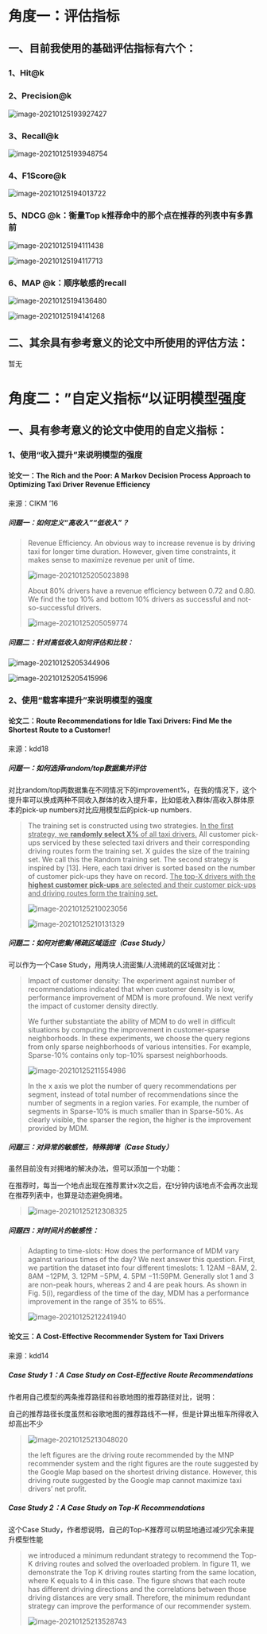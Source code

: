 # 角度一：评估指标

## 一、目前我使用的基础评估指标有六个：

### 1、Hit@k

### 2、Precision@k

![image-20210125193927427](C:%5CUsers%5Clenovo%5CAppData%5CRoaming%5CTypora%5Ctypora-user-images%5Cimage-20210125193927427.png)

### 3、Recall@k

![image-20210125193948754](C:%5CUsers%5Clenovo%5CAppData%5CRoaming%5CTypora%5Ctypora-user-images%5Cimage-20210125193948754.png)

### 4、F1Score@k

![image-20210125194013722](C:%5CUsers%5Clenovo%5CAppData%5CRoaming%5CTypora%5Ctypora-user-images%5Cimage-20210125194013722.png)

### 5、NDCG @k：衡量Top k推荐命中的那个点在推荐的列表中有多靠前

![image-20210125194111438](C:%5CUsers%5Clenovo%5CAppData%5CRoaming%5CTypora%5Ctypora-user-images%5Cimage-20210125194111438.png)

![image-20210125194117713](C:%5CUsers%5Clenovo%5CAppData%5CRoaming%5CTypora%5Ctypora-user-images%5Cimage-20210125194117713.png)

### 6、MAP @k：顺序敏感的recall

![image-20210125194136480](C:%5CUsers%5Clenovo%5CAppData%5CRoaming%5CTypora%5Ctypora-user-images%5Cimage-20210125194136480.png)

![image-20210125194141268](C:%5CUsers%5Clenovo%5CAppData%5CRoaming%5CTypora%5Ctypora-user-images%5Cimage-20210125194141268.png)

## 二、其余具有参考意义的论文中所使用的评估方法：

暂无

# 角度二：”自定义指标“以证明模型强度

## 一、具有参考意义的论文中使用的自定义指标：

### 1、使用“收入提升”来说明模型的强度

#### 论文一：The Rich and the Poor: A Markov Decision Process Approach to Optimizing Taxi Driver Revenue Efficiency

来源：CIKM ’16

##### 问题一：如何定义“高收入”“低收入”？

> Revenue Efficiency. An obvious way to increase revenue is by driving taxi for longer time duration. However, given time constraints, it makes sense to maximize revenue per unit of time.
>
> ![image-20210125205023898](C:%5CUsers%5Clenovo%5CAppData%5CRoaming%5CTypora%5Ctypora-user-images%5Cimage-20210125205023898.png)
>
>  About 80% drivers have a revenue efficiency between 0.72 and 0.80. We find the top 10% and bottom 10% drivers as successful and not-so-successful drivers.
>
> ![image-20210125205059774](C:%5CUsers%5Clenovo%5CAppData%5CRoaming%5CTypora%5Ctypora-user-images%5Cimage-20210125205059774.png)

##### 问题二：针对高低收入如何评估和比较：

![image-20210125205344906](C:%5CUsers%5Clenovo%5CAppData%5CRoaming%5CTypora%5Ctypora-user-images%5Cimage-20210125205344906.png)

![image-20210125205415996](C:%5CUsers%5Clenovo%5CAppData%5CRoaming%5CTypora%5Ctypora-user-images%5Cimage-20210125205415996.png)

### 2、使用“载客率提升”来说明模型的强度

#### 论文二：Route Recommendations for Idle Taxi Drivers: Find Me the Shortest Route to a Customer!

来源：kdd18

##### 问题一：如何选择random/top数据集并评估

对比random/top两数据集在不同情况下的improvement%，在我的情况下，这个提升率可以换成两种不同收入群体的收入提升率，比如低收入群体/高收入群体原本的pick-up numbers对比应用模型后的pick-up numbers.

> The training set is constructed using two strategies. <u>In the first strategy, we **randomly select X%** of all taxi drivers.</u> All customer pick-ups serviced by these selected taxi drivers and their corresponding driving routes form the training set. X guides the size of the training set. We call this the Random training set. The second strategy is inspired by [13]. Here, each taxi driver is sorted based on the number of customer pick-ups they have on record. <u>The top-X drivers with the **highest customer pick-ups** are selected and their customer pick-ups and driving routes form the training set.</u> 
>
> ![image-20210125210023056](C:%5CUsers%5Clenovo%5CAppData%5CRoaming%5CTypora%5Ctypora-user-images%5Cimage-20210125210023056.png)
>
> ![image-20210125210131329](C:%5CUsers%5Clenovo%5CAppData%5CRoaming%5CTypora%5Ctypora-user-images%5Cimage-20210125210131329.png)

##### 问题二：如何对密集/稀疏区域适应（Case Study）

可以作为一个Case Study，用两块人流密集/人流稀疏的区域做对比：

> Impact of customer density: The experiment against number of recommendations indicated that when customer density is low, performance improvement of MDM is more profound. We next verify the impact of customer density directly.
>
> We further substantiate the ability of MDM to do well in difficult situations by computing the improvement in customer-sparse neighborhoods. In these experiments, we choose the query regions from only sparse neighborhoods of various intensities. For example, Sparse-10% contains only top-10% sparsest neighborhoods.  
>
> ![image-20210125211554986](C:%5CUsers%5Clenovo%5CAppData%5CRoaming%5CTypora%5Ctypora-user-images%5Cimage-20210125211554986.png)
>
> In the x axis we plot the number of query recommendations per segment, instead of total number of recommendations since the number of segments in a region varies. For example, the number of segments in Sparse-10% is much smaller than in Sparse-50%. As clearly visible, the sparser the region, the higher is the improvement provided by MDM. 

##### 问题三：对异常的敏感性，特殊拥堵（Case Study）

虽然目前没有对拥堵的解决办法，但可以添加一个功能：

在推荐时，每当一个地点出现在推荐累计x次之后，在t分钟内该地点不会再次出现在推荐列表中，也算是动态避免拥堵。

> ![image-20210125212308325](C:%5CUsers%5Clenovo%5CAppData%5CRoaming%5CTypora%5Ctypora-user-images%5Cimage-20210125212308325.png)

##### 问题四：对时间片的敏感性：

> Adapting to time-slots: How does the performance of MDM vary against various times of the day? We next answer this question. First, we partition the dataset into four different timeslots: 1. 12AM −8AM, 2. 8AM −12PM, 3. 12PM −5PM, 4. 5PM −11:59PM. Generally slot 1 and 3 are non-peak hours, whereas 2 and 4 are peak hours. As shown in Fig. 5(i), regardless of the time of the day, MDM has a performance improvement in the range of 35% to 65%.
>
> ![image-20210125212241940](C:%5CUsers%5Clenovo%5CAppData%5CRoaming%5CTypora%5Ctypora-user-images%5Cimage-20210125212241940.png)

#### 论文三：A Cost-Effective Recommender System for Taxi Drivers

来源：kdd14

##### Case Study 1：A Case Study on Cost-Effective Route Recommendations

作者用自己模型的两条推荐路径和谷歌地图的推荐路径对比，说明：

自己的推荐路径长度虽然和谷歌地图的推荐路线不一样，但是计算出租车所得收入却高出不少

> ![image-20210125213048020](C:%5CUsers%5Clenovo%5CAppData%5CRoaming%5CTypora%5Ctypora-user-images%5Cimage-20210125213048020.png)
>
> the left figures are the driving route recommended by the MNP recommender system and the right figures are the route suggested by the Google Map based on the shortest driving distance. However, this driving route suggested by the Google map cannot maximize taxi drivers’ net profit.

##### Case Study 2：A Case Study on Top-K Recommendations

这个Case Study，作者想说明，自己的Top-K推荐可以明显地通过减少冗余来提升模型性能

>  we introduced a minimum redundant strategy to recommend the Top-K driving routes and solved the overloaded problem. In figure 11, we demonstrate the Top K driving routes starting from the same location, where K equals to 4 in this case. The figure shows that each route has different driving directions and the correlations between those driving distances are very small. Therefore, the minimum redundant strategy can improve the performance of our recommender system.
>
> ![image-20210125213528743](C:%5CUsers%5Clenovo%5CAppData%5CRoaming%5CTypora%5Ctypora-user-images%5Cimage-20210125213528743.png)

## 


